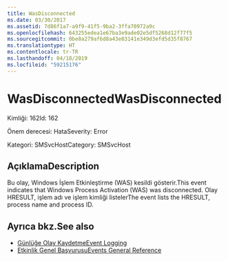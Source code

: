 ```yaml
---
title: WasDisconnected
ms.date: 03/30/2017
ms.assetid: 7d86f1a7-a9f9-41f5-9ba2-3ffa70972a9c
ms.openlocfilehash: 643255edea1e67ba3e9ade02e5df5268d12f77f5
ms.sourcegitcommit: 0be8a279af6d8a43e03141e349d3efd5d35f8767
ms.translationtype: HT
ms.contentlocale: tr-TR
ms.lasthandoff: 04/18/2019
ms.locfileid: "59215176"
---
```

# <a name="wasdisconnected"></a><span data-ttu-id="f9044-102">WasDisconnected</span><span class="sxs-lookup"><span data-stu-id="f9044-102">WasDisconnected</span></span>
<span data-ttu-id="f9044-103">Kimliği: 162</span><span class="sxs-lookup"><span data-stu-id="f9044-103">Id: 162</span></span>  
  
 <span data-ttu-id="f9044-104">Önem derecesi: Hata</span><span class="sxs-lookup"><span data-stu-id="f9044-104">Severity: Error</span></span>  
  
 <span data-ttu-id="f9044-105">Kategori: SMSvcHost</span><span class="sxs-lookup"><span data-stu-id="f9044-105">Category: SMSvcHost</span></span>  
  
## <a name="description"></a><span data-ttu-id="f9044-106">Açıklama</span><span class="sxs-lookup"><span data-stu-id="f9044-106">Description</span></span>  
 <span data-ttu-id="f9044-107">Bu olay, Windows İşlem Etkinleştirme (WAS) kesildi gösterir.</span><span class="sxs-lookup"><span data-stu-id="f9044-107">This event indicates that Windows Process Activation (WAS) was disconnected.</span></span> <span data-ttu-id="f9044-108">Olay HRESULT, işlem adı ve işlem kimliği listeler</span><span class="sxs-lookup"><span data-stu-id="f9044-108">The event lists the HRESULT, process name and process ID.</span></span>  
  
## <a name="see-also"></a><span data-ttu-id="f9044-109">Ayrıca bkz.</span><span class="sxs-lookup"><span data-stu-id="f9044-109">See also</span></span>

- [<span data-ttu-id="f9044-110">Günlüğe Olay Kaydetme</span><span class="sxs-lookup"><span data-stu-id="f9044-110">Event Logging</span></span>](../../../../../docs/framework/wcf/diagnostics/event-logging/index.md)
- [<span data-ttu-id="f9044-111">Etkinlik Genel Başvurusu</span><span class="sxs-lookup"><span data-stu-id="f9044-111">Events General Reference</span></span>](../../../../../docs/framework/wcf/diagnostics/event-logging/events-general-reference.md)
